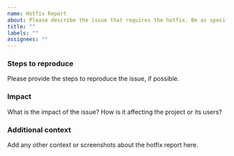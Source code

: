 ```yaml
---
name: Hotfix Report
about: Please describe the issue that requires the hotfix. Be as specific as possible, and include any relevant details or error messages.
title: ""
labels: ""
assignees: ""
---
```


### Steps to reproduce

Please provide the steps to reproduce the issue, if possible.

### Impact

What is the impact of the issue? How is it affecting the project or its users?

### Additional context

Add any other context or screenshots about the hotfix report here.
